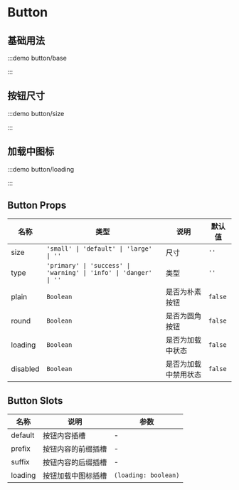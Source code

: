 # Button

## 基础用法

:::demo button/base

:::

## 按钮尺寸

:::demo button/size

:::

## 加载中图标

:::demo button/loading

:::

## Button Props

| 名称     | 类型                                                              | 说明                 | 默认值  |
| -------- | ----------------------------------------------------------------- | -------------------- | ------- |
| size     | `'small' \| 'default' \| 'large' \| ''`                           | 尺寸                 | `''`    |
| type     | `'primary' \| 'success' \| 'warning' \| 'info' \| 'danger' \| ''` | 类型                 | `''`    |
| plain    | `Boolean`                                                         | 是否为朴素按钮       | `false` |
| round    | `Boolean`                                                         | 是否为圆角按钮       | `false` |
| loading  | `Boolean`                                                         | 是否为加载中状态     | `false` |
| disabled | `Boolean`                                                         | 是否为加载中禁用状态 | `false` |

## Button Slots

| 名称    | 说明               | 参数                 |
| ------- | ------------------ | -------------------- |
| default | 按钮内容插槽       | -                    |
| prefix  | 按钮内容的前缀插槽 | -                    |
| suffix  | 按钮内容的后缀插槽 | -                    |
| loading | 按钮加载中图标插槽 | `(loading: boolean)` |
